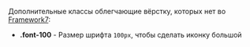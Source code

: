 Дополнительные классы облегчающие вёрстку, которых нет во [Framework7](http://framework7.io):
- **.font-100** - Размер шрифта `100px`, чтобы сделать иконку большой